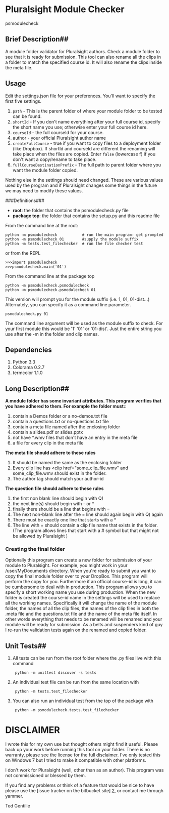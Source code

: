 # Pluralsight Module Checker #
psmodulecheck

## Brief Description##
A module folder validator for Pluralsight authors. Check a module folder to see that it is ready for submission. This tool can also rename all the clips in a folder to match the specified course id. It will also rename the clips inside the meta file.

## Usage ##
Edit the settings.json file for your preferences. You'll want to specify the first five settings.
 
1. `path` - This is the parent folder of where your module folder to be tested can be found. 
2. `shortId` - If you don't name everything after your full course id, specify the short name you use; otherwise enter your full course id here.
3. `courseId` - the full courseId for your course.
4. author - your official Pluralsight author name
5. `createFullCourse` - true if you want to copy files to a deployment folder (like Dropbox). If shortId and courseId are different the renaming will take place when the files are copied. Enter `false` (lowercase f) if you don't want a copy/rename to take place.
6. `fullCourseDestinationPrefix` - The full path to parent folder where you want the module folder copied.

Nothing else in the settings should need changed. These are various values used by the program and if Pluralsight changes some things in the future we may need to modify these values. 

###Definitions###
- **root**: the folder that contains the psmodulecheck.py file  
- **package top**: the folder that contains the setup.py and this readme file

From the command line at the root:

	python -m psmodulecheck           # run the main program- get prompted 
	python -m psmodulecheck 01        #supply the module suffix
	python -m tests.test_filechecker  # run the file checker test 
or from the REPL

	>>>import psmodulecheck
	>>>psmodulecheck.main('01')

From the command line at the package top
	
	python -m psmodulecheck.psmodulecheck
	python -m psmodulecheck.psmodulecheck 01

This version will prompt you for the module suffix (i.e. 1, 01, 01-dist...) Alternately, you can specify it as a command line parameter.

    psmodulecheck.py 01

The command line argument will be used as the module suffix to check. For your first module this would be '1' '01' or '01-dist'. Just the entire string you use after the -m in the folder and clip names.


## Dependencies ##
1. Python 3.3
2. Colorama 0.2.7 
3. termcolor 1.1.0

## Long Description##

**A module folder has some invariant attributes. This program verifies that you have adhered to them. For example the folder must:**:

1. contain a  Demos folder or a no-demos.txt file
2. contain a questions.txt or no-questions.txt file
3. contain a meta file named after the enclosing folder
4. contain a slides.pdf or slides.pptx
5. not have *.wmv files that don't have an entry in the meta file
6. a file for every clip in the meta file

**The meta file should adhere to these rules**

1. It should be named the same as the enclosing folder
2. Every clip line has <clip href="some_clip_file.wmv"
   and some_clip_file.wmv should exist in the folder.
3. The author tag should match your author-id

**The question file should adhere to these rules**

1. the first non blank line should begin with Q)
2. the next line(s) should begin with - or *
3. finally there should be a line that begins with =
4. The next non-blank line after the = line should again begin with Q) again
5.	There must be exactly one line that starts with a *
6.	The line with = should contain a clip file name that exists in the folder.
(The program allows lines that start with a # symbol but that might not
 be allowed by Pluralsight )

### Creating the final folder ###
Optionally this program can create a new folder for submission of your module to Pluralsight. For example, you might work in your /user/MyDocuments directory. When you're ready to submit you want to copy the final module folder over to your DropBox. This program will perform the copy for you. Furthermore if an official course-id is long, it can be cumbersome to deal with in production. This program allows you to specify a short working name you use during production. When the new folder is created the course-id name in the settings will be used to replace all the working names. Specifically it will change the name of the module folder, the names of all the clip files, the names of the clip files in both the .meta file and the questions.txt file and the name of the meta file itself. In other words everything that needs to be renamed will be renamed and your module will be ready for submission. As a belts and suspenders kind of guy I re-run the validation tests again on the renamed and copied folder.

## Unit Tests##

1. All tests can be run from the root folder where the .py files live with this command

        python -m unittest discover -s tests

2. An individual test file can be run from the same location with
    
        python -m tests.test_filechecker

3. You can also run an individual test from the top of the package with

		python -m psmodulecheck.tests.test_filechecker

# DISCLAIMER #
I wrote this for my own use but thought others might find it useful. Please back up your work before running this tool on your folder. There is no warranty, please see the license for the full disclaimer. I've only tested this on Windows 7 but I tried to make it compatible with other platforms. 

I don't work for Pluralsight (well, other than as an author). This program was not commissioned or blessed by them.

If you find any problems or think of a feature that would be nice to have please use the [issue tracker on the bitbucket site] [2], or contact me through yammer. 

Tod Gentille

 [1]: http://www.jetbrains.com/pycharm/  "JetBrains site for PyCharm - free open source edition is available"
  
 [2]: https://bitbucket.org/tgentille/pluralsight-module-checker/issues?status=new&status=open